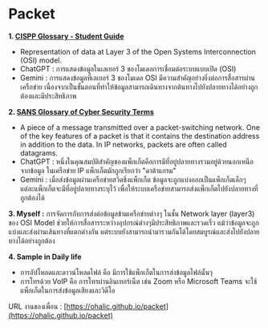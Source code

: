 # Packet
**1. [CISPP Glossary - Student Guide](https://www.isc2.org/certifications/cissp/cissp-student-glossary)**
 - Representation of data at Layer 3 of the Open Systems Interconnection (OSI) model.
 - ChatGPT : การแสดงข้อมูลในเลเยอร์ 3 ของโมเดลการเชื่อมต่อระบบแบบเปิด (OSI)
 - Gemini : การแสดงข้อมูลที่เลเยอร์ 3 ของโมเดล OSI มีความสำคัญอย่างยิ่งต่อการสื่อสารผ่านเครือข่าย เนื่องจากเป็นขั้นตอนที่ทำให้ข้อมูลสามารถเดินทางจากต้นทางไปยังปลายทางได้อย่างถูกต้องและมีประสิทธิภาพ

**2. [SANS Glossary of Cyber Security Terms](https://www.sans.org/security-resources/glossary-of-terms/)**
 - A piece of a message transmitted over a packet-switching network. One of the key features of a packet is that it contains the destination address in addition to the data. In IP networks, packets are often called datagrams.
 - ChatGPT : หนึ่งในคุณสมบัติสำคัญของแพ็กเก็ตคือการมีที่อยู่ปลายทางรวมอยู่ด้วยนอกเหนือจากข้อมูล ในเครือข่าย IP แพ็กเก็ตมักถูกเรียกว่า "ดาต้าแกรม"
 - Gemini : เมื่อส่งข้อมูลผ่านเครือข่ายสวิตชิ่งแพ็กเก็ต ข้อมูลจะถูกแบ่งออกเป็นแพ็กเก็ตเล็กๆ แต่ละแพ็กเก็ตจะมีที่อยู่ปลายทางระบุไว้ เพื่อให้ระบบเครือข่ายสามารถส่งแพ็กเก็ตไปยังปลายทางที่ถูกต้องได้
 
**3. Myself :** การจัดการกับการส่งต่อข้อมูลข้ามเครือข่ายต่างๆ ในชั้น Network layer (layer3) ของ OSI Model ช่วยให้การสื่อสารระหว่างอุปกรณ์ต่างๆมีประสิทธิภาพและรวดเร็ว แม้ว่าข้อมูลจะถูกแบ่งและส่งผ่านเส้นทางที่แตกต่างกัน แต่ระบบยังสามารถนำมารวมกันได้โดยสมบูรณ์และส่งไปยังปลายทางได้อย่างถูกต้อง

**4. Sample in Daily life** 
 - การอัปโหลดและดาวน์โหลดไฟล์ คือ มีการใช้แพ็กเก็ตในการส่งข้อมูลไฟล์นั้นๆ
 - การโทรด้วย VoIP คือ การโทรผ่านอินเทอร์เน็ต เช่น Zoom หรือ Microsoft Teams จะใช้แพ็กเก็ตในการส่งข้อมูลเสียงและวิดีโอ

URL งานของเพื่อน : [https://ohalic.github.io/packet](https://ohalic.github.io/packet)
